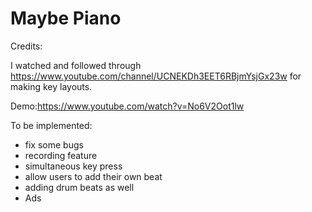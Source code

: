 #  Maybe Piano

Credits:

I watched and followed through
https://www.youtube.com/channel/UCNEKDh3EET6RBjmYsjGx23w
for making key layouts.

Demo:https://www.youtube.com/watch?v=No6V2Oot1lw

To be implemented:
- fix some bugs
- recording feature
- simultaneous key press
- allow users to add their own beat
- adding drum beats as well
- Ads 
